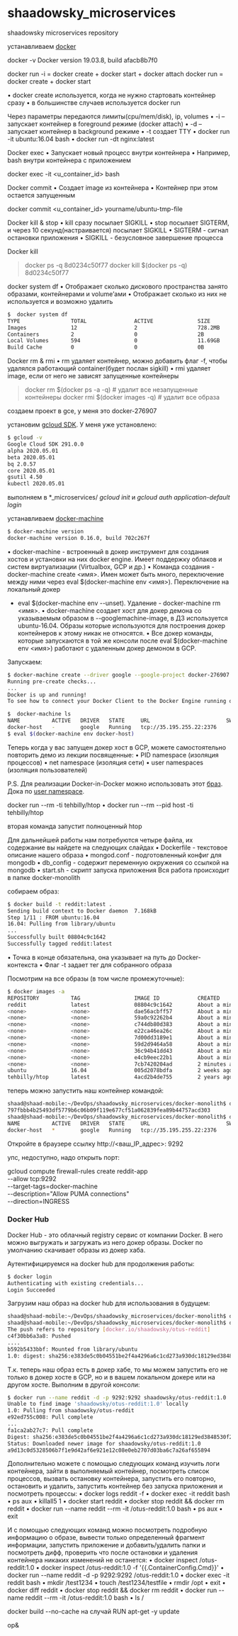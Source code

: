 # shaadowsky_microservices
shaadowsky microservices repository

устанавливаем [docker](https://docs.docker.com/engine/installation/linux/docker-ce/ubuntu/)

 docker -v
Docker version 19.03.8, build afacb8b7f0

docker run -i = docker create + docker start +
docker attach
docker run = docker create + docker start 

• docker create используется, когда не нужно
стартовать контейнер сразу
• в большинстве случаев используется docker run

Через параметры передаются лимиты(cpu/mem/disk), ip,
volumes
• -i – запускает контейнер в foreground режиме (docker attach)
• -d – запускает контейнер в background режиме
• -t создает TTY
• docker run -it ubuntu:16.04 bash
• docker run -dt nginx:latest

Docker exec
• Запускает новый процесс внутри контейнера
• Например, bash внутри контейнера с
приложением

docker exec -it <u_container_id> bash 

Docker commit
• Создает image из контейнера
• Контейнер при этом остается запущенным

 docker commit <u_container_id> yourname/ubuntu-tmp-file

 Docker kill & stop
• kill сразу посылает SIGKILL
• stop посылает SIGTERM, и через 10
секунд(настраивается) посылает SIGKILL
• SIGTERM - сигнал остановки приложения
• SIGKILL - безусловное завершение процесса

Docker kill
>docker ps -q
8d0234c50f77
>docker kill $(docker ps -q)
8d0234c50f77

docker system df
• Отображает сколько дискового пространства
занято образами, контейнерами и volume’ами
• Отображает сколько из них не используется и
возможно удалить

```bash
$  docker system df
TYPE                TOTAL               ACTIVE              SIZE                RECLAIMABLE
Images              12                  2                   728.2MB             725.2MB (99%)
Containers          2                   0                   2B                  2B (100%)
Local Volumes       594                 0                   11.69GB             11.69GB (100%)
Build Cache         0                   0                   0B                  0B
```

Docker rm & rmi
• rm удаляет контейнер, можно добавить флаг -f,
чтобы удалялся работающий container(будет
послан sigkill)
• rmi удаляет image, если от него не зависят
запущенные контейнеры

> docker rm $(docker ps -a -q) # удалит все незапущенные контейнеры
>docker rmi $(docker images -q) # удалит все образа

создаем проект в gce, у меня это docker-276907

установим [gcloud SDK](https://cloud.google.com/sdk/). У меня уже установлено:

```bash
$ gcloud -v
Google Cloud SDK 291.0.0
alpha 2020.05.01
beta 2020.05.01
bq 2.0.57
core 2020.05.01
gsutil 4.50
kubectl 2020.05.01
```

выполняем в *_microservices/ _gcloud init_ и _gcloud auth application-default login_

устанавливаем [docker-machine](https://docs.docker.com/machine/install-machine/)

```bash
$ docker-machine version
docker-machine version 0.16.0, build 702c267f
```

• docker-machine - встроенный в докер инструмент для создания хостов и установки на
них docker engine. Имеет поддержку облаков и систем виртуализации (Virtualbox, GCP и
др.)
• Команда создания - docker-machine create <имя>. Имен может быть много, переключение
между ними через eval $(docker-machine env <имя>). Переключение на локальный докер
- eval $(docker-machine env --unset). Удаление - docker-machine rm <имя>.
• docker-machine создает хост для докер демона со указываемым образом в --googlemachine-image, в ДЗ используется ubuntu-16.04. Образы которые используются для
построения докер контейнеров к этому никак не относятся.
• Все докер команды, которые запускаются в той же консоли после eval $(docker-machine
env <имя>) работают с удаленным докер демоном в GCP.

Запускаем:

```bash
$ docker-machine create --driver google --google-project docker-276907 --google-machine-image https://www.googleapis.com/compute/v1/projects/ubuntu-os-cloud/global/images/family/ubuntu-1604-lts --google-machine-type n1-standard-1 --google-zone europe-west1-b docker-host
Running pre-create checks...
...
Docker is up and running!
To see how to connect your Docker Client to the Docker Engine running on this virtual machine, run: docker-machine env docker-host

$  docker-machine ls
NAME          ACTIVE   DRIVER   STATE     URL                        SWARM   DOCKER     ERRORS
docker-host   -        google   Running   tcp://35.195.255.22:2376           v19.03.8   
$ eval $(docker-machine env docker-host)
```

Теперь когда у вас запущен докер хост в GCP,
можете самостоятельно повторить демо из лекции
посвященные:
• PID namespace (изоляция процессов)
• net namespace (изоляция сети)
• user namespaces (изоляция пользователей)

P.S. Для реализации Docker-in-Docker можно
использовать этот [браз](https://github.com/jpetazzo/dind). Дока по [user namespace](https://docs.docker.com/engine/security/userns-remap/).

docker run --rm -ti tehbilly/htop
• docker run --rm --pid host -ti tehbilly/htop

вторая команда запустит полноценный htop

Для дальнейшей работы нам потребуются четыре файла,
их содержание вы найдете на следующих слайдах
• Dockerfile - текстовое описание нашего образа
• mongod.conf - подготовленный конфиг для mongodb
• db_config - содержит переменную окружения со
ссылкой на mongodb
• start.sh - скрипт запуска приложения
Вся работа происходит в папке docker-monolith

собираем образ:

```bash
$ docker build -t reddit:latest .
Sending build context to Docker daemon  7.168kB
Step 1/11 : FROM ubuntu:16.04
16.04: Pulling from library/ubuntu
...
Successfully built 08804c9c1642
Successfully tagged reddit:latest
```

• Точка в конце обязательна, она указывает на путь
до Docker-контекста
• Флаг -t задает тег для собранного образа

Посмотрим на все образы (в том числе
промежуточные):

```bash
$ docker images -a
REPOSITORY          TAG                 IMAGE ID            CREATED              SIZE
reddit              latest              08804c9c1642        About a minute ago   695MB
<none>              <none>              dae56acbff57        About a minute ago   695MB
<none>              <none>              59a0c92262b4        About a minute ago   695MB
<none>              <none>              c744db80d383        About a minute ago   648MB
<none>              <none>              e22ca46ea26c        About a minute ago   648MB
<none>              <none>              7d00dd3189e1        About a minute ago   648MB
<none>              <none>              59d2d9464a58        About a minute ago   648MB
<none>              <none>              36c94b41dd43        About a minute ago   647MB
<none>              <none>              e4cb9eec22b1        About a minute ago   644MB
<none>              <none>              7cb7420204ad        2 minutes ago        151MB
ubuntu              16.04               005d2078bdfa        2 weeks ago          125MB
tehbilly/htop       latest              4acd2b4de755        2 years ago          6.91MB
```

теперь можно запустить наш
контейнер командой:

```bash
shaad@shaad-mobile:~/DevOps/shaadowsky_microservices/docker-monolith$ docker run --name reddit -d --network=host reddit:latest
797fbbb4b25493df5779b6c06b09f119e677cf51a062839fea89b44757acd303
shaad@shaad-mobile:~/DevOps/shaadowsky_microservices/docker-monolith$ docker-machine ls
NAME          ACTIVE   DRIVER   STATE     URL                        SWARM   DOCKER     ERRORS
docker-host   *        google   Running   tcp://35.195.255.22:2376           v19.03.8   
```

Откройте в браузере ссылку http://<ваш_IP_адрес>:
9292

упс, недоступно, надо открыть порт:

gcloud compute firewall-rules create reddit-app \
 --allow tcp:9292 \
 --target-tags=docker-machine \
 --description="Allow PUMA connections" \
 --direction=INGRESS

### Docker Hub

Docker Hub - это облачный registry сервис от
компании Docker. В него можно выгружать и
загружать из него докер образы. Docker по
умолчанию скачивает образы из докер хаба. 

Аутентифицируемся на docker hub для
продолжения работы:

```bash
$ docker login
Authenticating with existing credentials...
Login Succeeded
```

Загрузим наш образ на docker hub для
использования в будущем:

```bash
shaad@shaad-mobile:~/DevOps/shaadowsky_microservices/docker-monolith$ docker tag reddit:latest shaadowsky/otus-reddit:1.0
shaad@shaad-mobile:~/DevOps/shaadowsky_microservices/docker-monolith$ docker push shaadowsky/otus-reddit:1.0
The push refers to repository [docker.io/shaadowsky/otus-reddit]
c4f30bb6a3a8: Pushed 
....
b592b5433bbf: Mounted from library/ubuntu 
1.0: digest: sha256:e383de5c0b04551be2f4a4296a6c1cd273a930dc18129ed3848530f28dfa1ba6 size: 3035
```

Т.к. теперь наш образ есть в докер хабе, то мы
можем запустить его не только в докер хосте в
GCP, но и в вашем локальном докере или на
другом хосте.
Выполним в другой консоли:

```bash
$ docker run --name reddit -d -p 9292:9292 shaadowsky/otus-reddit:1.0
Unable to find image 'shaadowsky/otus-reddit:1.0' locally
1.0: Pulling from shaadowsky/otus-reddit
e92ed755c008: Pull complete 
...
fa1ca2ab27c7: Pull complete 
Digest: sha256:e383de5c0b04551be2f4a4296a6c1cd273a930dc18129ed3848530f28dfa1ba6
Status: Downloaded newer image for shaadowsky/otus-reddit:1.0
a9d13c0d5328506b7f1e9d42af6e921e12c08e0eb2707d03ba6c7a26af655894
```

Дополнительно можете с помощью следующих команд изучить логи
контейнера, зайти в выполняемый контейнер, посмотреть список
процессов, вызвать остановку контейнера, запустить его повторно,
остановить и удалить, запустить контейнер без запуска приложения
и посмотреть процессы:
• docker logs reddit -f
• docker exec -it reddit bash
• ps aux
• killall5 1
• docker start reddit
• docker stop reddit && docker rm reddit
• docker run --name reddit --rm -it <your-login>/otus-reddit:1.0 bash
• ps aux
• exit

И с помощью следующих команд можно посмотреть подробную информацию о
образе, вывести только определенный фрагмент информации, запустить
приложение и добавить/удалить папки и посмотреть дифф, проверить что
после остановки и удаления контейнера никаких изменений не останется:
• docker inspect <your-login>/otus-reddit:1.0
• docker inspect <your-login>/otus-reddit:1.0 -f '{{.ContainerConfig.Cmd}}'
• docker run --name reddit -d -p 9292:9292 <your-login>/otus-reddit:1.0
• docker exec -it reddit bash
• mkdir /test1234
• touch /test1234/testfile
• rmdir /opt
• exit
• docker diff reddit
• docker stop reddit && docker rm reddit
• docker run --name reddit --rm -it <your-login>/otus-reddit:1.0 bash
• ls /

docker build --no-cache на случай RUN apt-get -y update

op&
